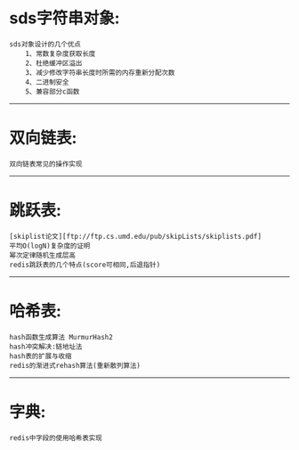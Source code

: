 
# sds字符串对象:
    sds对象设计的几个优点
        1、常数复杂度获取长度
        2、杜绝缓冲区溢出
        3、减少修改字符串长度时所需的内存重新分配次数
        4、二进制安全
        5、兼容部分c函数
***
# 双向链表:
    双向链表常见的操作实现
***
# 跳跃表:
    [skiplist论文][ftp://ftp.cs.umd.edu/pub/skipLists/skiplists.pdf]
    平均O(logN)复杂度的证明 
    幂次定律随机生成层高
    redis跳跃表的几个特点(score可相同,后退指针)
***
# 哈希表:
    hash函数生成算法 MurmurHash2
    hash冲突解决:链地址法
    hash表的扩展与收缩
    redis的渐进式rehash算法(重新散列算法)
***
# 字典:
    redis中字段的使用哈希表实现
